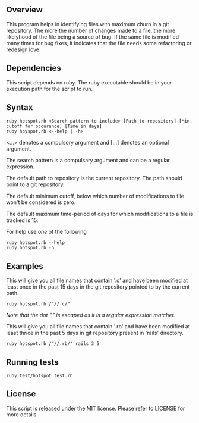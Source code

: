 Overview
--------

This program helps in identifying files with maximum churn in a git repository. The more the number of changes made to a file, the more likelyhood of the file being a source of bug. If the same file is modified many times for bug fixes, it indicates that the file needs some refactoring or redesign love.


Dependencies
------------

This script depends on ruby. The ruby executable should be in your execution path for the script to run.

Syntax
------

``` script
ruby hotspot.rb <Search pattern to include> [Path to repository] [Min. cutoff for occurance] [Time in days]
ruby hoyspot.rb <--help | -h>
```

<...> denotes a compulsory argument and [...] denotes an optional argument.

The search pattern is a compulsary argument and can be a regular expression.

The default path to repository is the current repository. The path should point to a git repository.

The default minimum cutoff, below which number of modifications to file won't be considered is zero.

The default maximum time-period of days for which modifications to a file is tracked is 15.

For help use *one* of the following

``` script
ruby hotspot.rb --help
ruby hotspot.rb -h
```

Examples
--------

This will give you all file names that contain '.c' and have been modified at least once in the past 15 days in the git repository pointed to by the current path.

``` script
ruby hotspot.rb /"//.c/"
```

*Note that the dot "." is escaped as it is a regular expression matcher.*

This will give you all file names that contain '.rb' and have been modified at least thrice in the past 5 days in git repository present in 'rails' directory.

``` script
ruby hotspot.rb /"//.rb/" rails 3 5
```

Running tests
-------------

``` script
ruby test/hotspot_test.rb
```

License
-------

This script is released under the MIT license. Please refer to LICENSE for more details.
